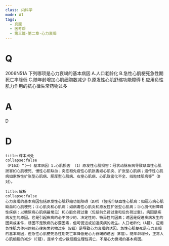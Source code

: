 ```yaml
---
class: 内科学
mode: A1
tags:
  - 真题
  - 医考帮
  - 第三篇-第二章-心力衰竭
---
```


# Q
2006N51A 下列哪项是心力衰竭的基本病因
A.人口老龄化
B.急性心肌梗死急性期死亡率降低
C.随年龄增加心肌细胞数减少
D.原发性心肌舒缩功能障碍
E.应用负性肌力作用的抗心律失常药物过多

# A
D
# D
```ad-note
title:课本出处
collapse:false
（P163）“（一）基本病因 1.心肌损害 （1）原发性心肌损害：冠状动脉疾病导致缺血性心肌损害如心肌梗死、慢性心肌缺血；炎症和免疫性心肌损害如心肌炎、扩张型心肌病；遗传性心肌病如家族性扩张型心肌病、肥厚型心肌病、右室心肌病、心肌致密化不全、线粒体肌病等”（D对）。
```

```ad-summary
title:解析
collapse:false
心力衰竭的基本病因包括原发性心肌舒缩功能障碍（D对）（包括①缺血性心肌病：如冠心病心肌缺血和心肌梗死；②心肌炎和心肌病：如病毒性心肌炎和原发性扩张型心肌病；③心肌代谢障碍性疾病：以糖尿病心肌病最常见）和心脏负荷过重（包括前负荷过重和后负荷过重）。病因是疾病发生的原因，它是引起疾病的必不可少的、决定性的、特异性的因素；诱因是促进疾病发生的因素或条件，诱因不是致病的必要因素，但可促进或加速疾病的发生。人口老龄化（A错）、应用负性肌力作用的抗心律失常药物过多（E错）是导致心力衰竭的诱因。急性心肌梗死是心力衰竭的基本病因，但急性心肌梗死急性期死亡率降低是心力衰竭的诱因（B错）。随年龄增长，正常人心肌细胞的减少（C错），是单个或少数细胞生理性凋亡，不是心力衰竭的基本病因。
```

